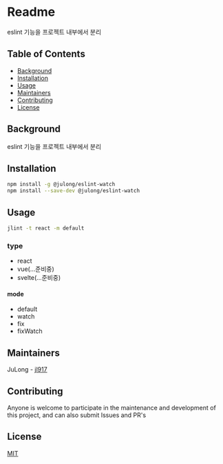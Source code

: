 # Readme

eslint 기능을 프로젝트 내부에서 분리 


## Table of Contents

- [Background](#background)
- [Installation](#installation)
- [Usage](#usage)
- [Maintainers](#maintainers)
- [Contributing](#contributing)
- [License](#license)



## Background

eslint 기능을 프로젝트 내부에서 분리



## Installation

```sh
npm install -g @julong/eslint-watch
npm install --save-dev @julong/eslint-watch
```

## Usage

```sh
jlint -t react -m default
```

### type
- react
- vue(...준비중)
- svelte(...준비중)

#### mode

- default
- watch
- fix
- fixWatch



## Maintainers

JuLong - [jl917](https://github.com/jl917)



## Contributing

Anyone is welcome to participate in the maintenance and development of this project, and can also submit Issues and PR's



## License

[MIT](https://github.com/jl917/eslintWatch/blob/master/LICENSE)
